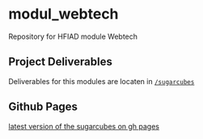 # modul_webtech
Repository for HFIAD module Webtech

## Project Deliverables
Deliverables for this modules are locaten in [`/sugarcubes`](https://github.com/AarKro/modul_webtech/tree/main/sugarcubes)

## Github Pages
[latest version of the sugarcubes on gh pages](https://aarkro.github.io/modul_webtech/sugarcubes/sugarcubes.html)

